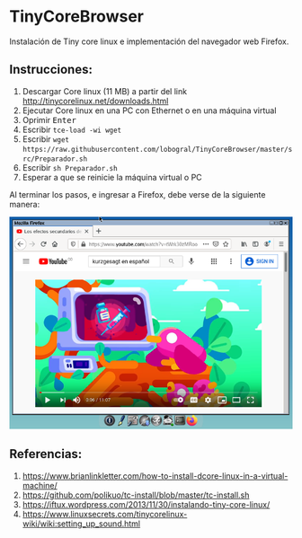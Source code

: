 # TinyCoreBrowser
Instalación de Tiny core linux e implementación del navegador web Firefox.

## Instrucciones:
1. Descargar Core linux (11 MB) a partir del link http://tinycorelinux.net/downloads.html
2. Ejecutar Core linux en una PC con Ethernet o en una máquina virtual
3. Oprimir <kbd>Enter</kbd>
4. Escribir `tce-load -wi wget`
5. Escribir `wget https://raw.githubusercontent.com/lobogral/TinyCoreBrowser/master/src/Preparador.sh`
6. Escribir `sh Preparador.sh`
7. Esperar a que se reinicie la máquina virtual o PC

Al terminar los pasos, e ingresar a Firefox, debe verse de la siguiente manera:

<img src="assets/ImgPrincipal.png"/>

## Referencias:
1. https://www.brianlinkletter.com/how-to-install-dcore-linux-in-a-virtual-machine/
2. https://github.com/polikuo/tc-install/blob/master/tc-install.sh
3. https://iftux.wordpress.com/2013/11/30/instalando-tiny-core-linux/
4. https://www.linuxsecrets.com/tinycorelinux-wiki/wiki:setting_up_sound.html
